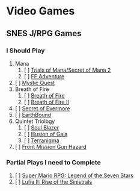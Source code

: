 # Video Games

## SNES J/RPG Games 

### I Should Play

1. Mana
    1. [ ] [Trials of Mana/Secret of Mana 2](https://en.wikipedia.org/wiki/Trials_of_Mana)
    1. [ ] [FF Adventure](https://en.wikipedia.org/wiki/Final_Fantasy_Adventure)
1. [ ] [Mystic Quest](https://en.wikipedia.org/wiki/Final_Fantasy_Mystic_Quest)
1. Breath of Fire
    1. [ ] [Breath of Fire](https://en.wikipedia.org/wiki/Breath_of_Fire_(video_game))
    1. [ ] [Breath of Fire II](https://en.wikipedia.org/wiki/Breath_of_Fire_II)
1. [ ] [Secret of Evermore](https://en.wikipedia.org/wiki/Secret_of_Evermore)
1. [ ] [EarthBound](https://en.wikipedia.org/wiki/EarthBound)
1. Quintet Triology
    1. [ ] [Soul Blazer](https://en.wikipedia.org/wiki/Soul_Blazer)
    1. [ ] [Illusion of Gaia](https://en.wikipedia.org/wiki/Illusion_of_Gaia)
    1. [ ] [Terranigma](https://en.wikipedia.org/wiki/Terranigma)
1. [ ] [Front Mission Gun Hazard](https://en.wikipedia.org/wiki/Front_Mission_Series:_Gun_Hazard)

### Partial Plays I need to Complete

1. [ ] [Super Mario RPG: Legend of the Seven Stars](https://en.wikipedia.org/wiki/Super_Mario_RPG)
1. [ ] [Lufia II: Rise of the Sinistrals](https://en.wikipedia.org/wiki/Lufia_II:_Rise_of_the_Sinistrals)
